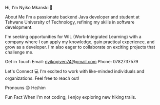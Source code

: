 
Hi, I'm Nyiko Mkanski 👋

About Me 
I'm a passionate backend Java developer and student at Tshwane University of Technology, refining my skills in software development.

I'm seeking opportunities for WIL (Work-Integrated Learning) with a company where I can apply my knowledge, gain practical experience, and grow as a developer. I'm also eager to collaborate on exciting projects that challenge me.

Get in Touch 
Email: nyikogiven74@gmail.com
Phone: 0782737579

Let's Connect 💻
I'm excited to work with like-minded individuals and organizations. Feel free to reach out!

Pronouns 😊
He/him

Fun Fact 
When I'm not coding, I enjoy exploring new hiking trails.
